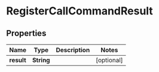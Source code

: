 

# RegisterCallCommandResult


## Properties

| Name | Type | Description | Notes |
|------------ | ------------- | ------------- | -------------|
|**result** | **String** |  |  [optional] |



